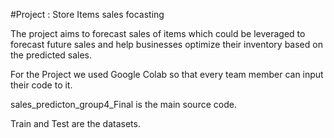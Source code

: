 #Project : Store Items sales focasting


The project aims to forecast sales of items which could 
be leveraged to forecast future sales and help businesses optimize their inventory based on the 
predicted sales.

For the Project we used Google Colab so that every team member can input their code to it.

sales_predicton_group4_Final is the main source code.

Train and Test are the datasets.
